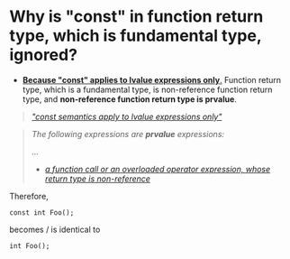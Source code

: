 # Why is "const" in function return type, which is fundamental type, ignored?

- [**Because "const" applies to lvalue expressions only**.](https://en.cppreference.com/w/c/language/const.html) Function return type, which is a fundamental type, is non-reference function return type, and **non-reference function return type is prvalue**.

>[_"const semantics apply to lvalue expressions only"_](https://en.cppreference.com/w/c/language/const.html)


>_The following expressions are **prvalue** expressions:_
>
>_..._
>
>- [_a function call or an overloaded operator expression, whose return type is non-reference_](https://en.cppreference.com/w/cpp/language/value_category.html)

Therefore,

```
const int Foo();
```
becomes / is identical to
```
int Foo();
```
